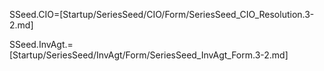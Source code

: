 SSeed.CIO=[Startup/SeriesSeed/CIO/Form/SeriesSeed_CIO_Resolution.3-2.md]

SSeed.InvAgt.=[Startup/SeriesSeed/InvAgt/Form/SeriesSeed_InvAgt_Form.3-2.md]
